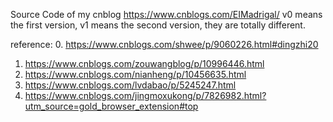 Source Code of my cnblog https://www.cnblogs.com/EIMadrigal/
v0 means the first version, v1 means the second version, they are totally different.

reference:
  0. https://www.cnblogs.com/shwee/p/9060226.html#dingzhi20
  1. https://www.cnblogs.com/zouwangblog/p/10996446.html
  2. https://www.cnblogs.com/nianheng/p/10456635.html
  3. https://www.cnblogs.com/lvdabao/p/5245247.html
  4. https://www.cnblogs.com/jingmoxukong/p/7826982.html?utm_source=gold_browser_extension#top
